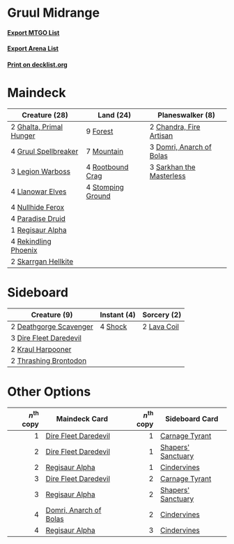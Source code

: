# Gruul Midrange

#### [Export MTGO List](../collection/Gruul%20Midrange/Gruul%20Midrange.txt)
#### [Export Arena List](../collection/Gruul%20Midrange/Gruul%20Midrange_arena.txt)
#### [Print on decklist.org](http://decklist.org/?deckmain=2%09Chandra,%20Fire%20Artisan%0A3%09Domri,%20Anarch%20of%20Bolas%0A9%09Forest%0A2%09Ghalta,%20Primal%20Hunger%0A4%09Gruul%20Spellbreaker%0A3%09Legion%20Warboss%0A4%09Llanowar%20Elves%0A7%09Mountain%0A4%09Nullhide%20Ferox%0A4%09Paradise%20Druid%0A1%09Regisaur%20Alpha%0A4%09Rekindling%20Phoenix%0A4%09Rootbound%20Crag%0A3%09Sarkhan%20the%20Masterless%0A2%09Skarrgan%20Hellkite%0A4%09Stomping%20Ground&deckside=2%09Deathgorge%20Scavenger%0A3%09Dire%20Fleet%20Daredevil%0A2%09Kraul%20Harpooner%0A2%09Lava%20Coil%0A4%09Shock%0A2%09Thrashing%20Brontodon)
# Maindeck

|                                          Creature (28)                                           |                                         Land (24)                                          |                                         Planeswalker (8)                                          |
|--------------------------------------------------------------------------------------------------|--------------------------------------------------------------------------------------------|---------------------------------------------------------------------------------------------------|
|2 [Ghalta, Primal Hunger](http://gatherer.wizards.com/Pages/Card/Details.aspx?multiverseid=456564)|9 [Forest](http://gatherer.wizards.com/Pages/Card/Details.aspx?multiverseid=439860)         |2 [Chandra, Fire Artisan](http://gatherer.wizards.com/Pages/Card/Details.aspx?multiverseid=461046) |
|4 [Gruul Spellbreaker](http://gatherer.wizards.com/Pages/Card/Details.aspx?multiverseid=457323)   |7 [Mountain](http://gatherer.wizards.com/Pages/Card/Details.aspx?multiverseid=439859)       |3 [Domri, Anarch of Bolas](http://gatherer.wizards.com/Pages/Card/Details.aspx?multiverseid=461118)|
|3 [Legion Warboss](http://gatherer.wizards.com/Pages/Card/Details.aspx?multiverseid=452859)       |4 [Rootbound Crag](http://gatherer.wizards.com/Pages/Card/Details.aspx?multiverseid=420934) |3 [Sarkhan the Masterless](http://gatherer.wizards.com/Pages/Card/Details.aspx?multiverseid=461070)|
|4 [Llanowar Elves](http://gatherer.wizards.com/Pages/Card/Details.aspx?multiverseid=129626)       |4 [Stomping Ground](http://gatherer.wizards.com/Pages/Card/Details.aspx?multiverseid=405110)|                                                                                                   |
|4 [Nullhide Ferox](http://gatherer.wizards.com/Pages/Card/Details.aspx?multiverseid=452888)       |                                                                                            |                                                                                                   |
|4 [Paradise Druid](http://gatherer.wizards.com/Pages/Card/Details.aspx?multiverseid=461098)       |                                                                                            |                                                                                                   |
|1 [Regisaur Alpha](http://gatherer.wizards.com/Pages/Card/Details.aspx?multiverseid=435383)       |                                                                                            |                                                                                                   |
|4 [Rekindling Phoenix](http://gatherer.wizards.com/Pages/Card/Details.aspx?multiverseid=439768)   |                                                                                            |                                                                                                   |
|2 [Skarrgan Hellkite](http://gatherer.wizards.com/Pages/Card/Details.aspx?multiverseid=457258)    |                                                                                            |                                                                                                   |


# Sideboard

|                                          Creature (9)                                           |                                   Instant (4)                                    |                                     Sorcery (2)                                      |
|-------------------------------------------------------------------------------------------------|----------------------------------------------------------------------------------|--------------------------------------------------------------------------------------|
|2 [Deathgorge Scavenger](http://gatherer.wizards.com/Pages/Card/Details.aspx?multiverseid=435339)|4 [Shock](http://gatherer.wizards.com/Pages/Card/Details.aspx?multiverseid=129732)|2 [Lava Coil](http://gatherer.wizards.com/Pages/Card/Details.aspx?multiverseid=452858)|
|3 [Dire Fleet Daredevil](http://gatherer.wizards.com/Pages/Card/Details.aspx?multiverseid=439756)|                                                                                  |                                                                                      |
|2 [Kraul Harpooner](http://gatherer.wizards.com/Pages/Card/Details.aspx?multiverseid=452886)     |                                                                                  |                                                                                      |
|2 [Thrashing Brontodon](http://gatherer.wizards.com/Pages/Card/Details.aspx?multiverseid=456570) |                                                                                  |                                                                                      |


# Other Options

|*n*<sup>th</sup> copy|                                          Maindeck Card                                          |*n*<sup>th</sup> copy|                                       Sideboard Card                                        |
|--------------------:|-------------------------------------------------------------------------------------------------|--------------------:|---------------------------------------------------------------------------------------------|
|                    1|[Dire Fleet Daredevil](http://gatherer.wizards.com/Pages/Card/Details.aspx?multiverseid=439756)  |                    1|[Carnage Tyrant](http://gatherer.wizards.com/Pages/Card/Details.aspx?multiverseid=435334)    |
|                    2|[Dire Fleet Daredevil](http://gatherer.wizards.com/Pages/Card/Details.aspx?multiverseid=439756)  |                    1|[Shapers' Sanctuary](http://gatherer.wizards.com/Pages/Card/Details.aspx?multiverseid=435362)|
|                    2|[Regisaur Alpha](http://gatherer.wizards.com/Pages/Card/Details.aspx?multiverseid=435383)        |                    1|[Cindervines](http://gatherer.wizards.com/Pages/Card/Details.aspx?multiverseid=457305)       |
|                    3|[Dire Fleet Daredevil](http://gatherer.wizards.com/Pages/Card/Details.aspx?multiverseid=439756)  |                    2|[Carnage Tyrant](http://gatherer.wizards.com/Pages/Card/Details.aspx?multiverseid=435334)    |
|                    3|[Regisaur Alpha](http://gatherer.wizards.com/Pages/Card/Details.aspx?multiverseid=435383)        |                    2|[Shapers' Sanctuary](http://gatherer.wizards.com/Pages/Card/Details.aspx?multiverseid=435362)|
|                    4|[Domri, Anarch of Bolas](http://gatherer.wizards.com/Pages/Card/Details.aspx?multiverseid=461118)|                    2|[Cindervines](http://gatherer.wizards.com/Pages/Card/Details.aspx?multiverseid=457305)       |
|                    4|[Regisaur Alpha](http://gatherer.wizards.com/Pages/Card/Details.aspx?multiverseid=435383)        |                    3|[Cindervines](http://gatherer.wizards.com/Pages/Card/Details.aspx?multiverseid=457305)       |

